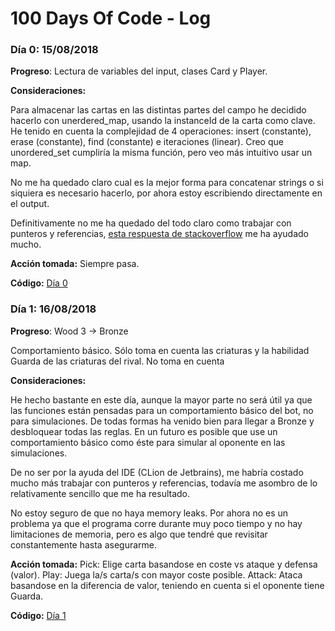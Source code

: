 # 100 Days Of Code - Log

### Día 0: 15/08/2018

**Progreso**: Lectura de variables del input, clases Card y Player.

**Consideraciones:** 

Para almacenar las cartas en las distintas partes del campo he decidido hacerlo con unerdered_map, usando la instanceId de la carta como clave. He tenido en cuenta la complejidad de 4 operaciones: insert (constante), erase (constante), find (constante) e iteraciones (linear). Creo que unordered_set cumpliría la misma función, pero veo más intuitivo usar un map.

No me ha quedado claro cual es la mejor forma para concatenar strings o si siquiera es necesario hacerlo, por ahora estoy escribiendo directamente en el output.

Definitivamente no me ha quedado del todo claro como trabajar con punteros y referencias, [esta respuesta de stackoverflow](https://stackoverflow.com/a/28778902) me ha ayudado mucho.

**Acción tomada:** Siempre pasa.

**Código:** [Día 0](https://github.com/Orzzet/codingame/commit/82b3a4a1b842aa9e96c367c0fcf2512f38c8aa03)

### Día 1: 16/08/2018

**Progreso**: 
Wood 3 -> Bronze

Comportamiento básico. Sólo toma en cuenta las criaturas y la habilidad Guarda de las criaturas del rival. No toma en cuenta

**Consideraciones:** 

He hecho bastante en este día, aunque la mayor parte no será útil ya que las funciones están pensadas para un comportamiento básico del bot, no para simulaciones. De todas formas ha venido bien para llegar a Bronze y desbloquear todas las reglas. En un futuro es posible que use un comportamiento básico como éste para simular al oponente en las simulaciones.

De no ser por la ayuda del IDE (CLion de Jetbrains), me habría costado mucho más trabajar con punteros y referencias, todavía me asombro de lo relativamente sencillo que me ha resultado.

No estoy seguro de que no haya memory leaks. Por ahora no es un problema ya que el programa corre durante muy poco tiempo y no hay limitaciones de memoria, pero es algo que tendré que revisitar constantemente hasta asegurarme.

**Acción tomada:** 
Pick: Elige carta basandose en coste vs ataque y defensa (valor). 
Play: Juega la/s carta/s con mayor coste posible. 
Attack: Ataca basandose en la diferencia de valor, teniendo en cuenta si el oponente tiene Guarda.

**Código:** [Día 1](https://github.com/Orzzet/codingame/commit/f663dbbf2f61b2e010c99692dde0d9e4481aebc1)
